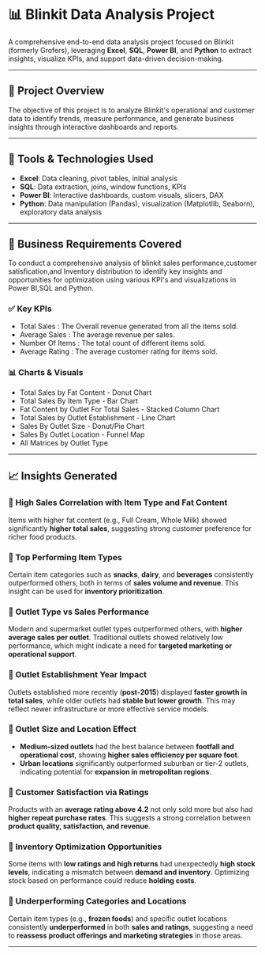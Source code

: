 # 📊 Blinkit Data Analysis Project

A comprehensive end-to-end data analysis project focused on Blinkit (formerly Grofers), leveraging **Excel**, **SQL**, **Power BI**, and **Python** to extract insights, visualize KPIs, and support data-driven decision-making.

---

## 🚀 Project Overview

The objective of this project is to analyze Blinkit's operational and customer data to identify trends, measure performance, and generate business insights through interactive dashboards and reports.

---

## 🧰 Tools & Technologies Used

- **Excel**: Data cleaning, pivot tables, initial analysis
- **SQL**: Data extraction, joins, window functions, KPIs
- **Power BI**: Interactive dashboards, custom visuals, slicers, DAX
- **Python**: Data manipulation (Pandas), visualization (Matplotlib, Seaborn), exploratory data analysis

---

## 📌 Business Requirements Covered

To conduct a comprehensive analysis of blinkit sales performance,customer satisfication,and Inventory distribution to identify key insights and opportunities for optimization using various KPI's and visualizations in Power BI,SQL and Python.

### ✅ Key KPIs
- Total Sales : The Overall revenue generated from all the items sold.
- Average Sales : The average revenue per sales.
- Number Of Items : The total count of different items sold.
- Average Rating : The average customer rating for items sold.

### 📊 Charts & Visuals

- Total Sales by Fat Content - Donut Chart
- Total Sales By Item Type - Bar Chart
- Fat Content by Outlet For Total Sales - Stacked Column Chart
- Total Sales by Outlet Establishment - Line Chart
- Sales By Outlet Size - Donut/Pie Chart
- Sales By Outlet Location - Funnel Map
- All Matrices by Outlet Type

---

## 📈 Insights Generated

### 🔹 High Sales Correlation with Item Type and Fat Content  
Items with higher fat content (e.g., Full Cream, Whole Milk) showed significantly **higher total sales**, suggesting strong customer preference for richer food products.

### 🔹 Top Performing Item Types  
Certain item categories such as **snacks**, **dairy**, and **beverages** consistently outperformed others, both in terms of **sales volume and revenue**. This insight can be used for **inventory prioritization**.

### 🔹 Outlet Type vs Sales Performance  
Modern and supermarket outlet types outperformed others, with **higher average sales per outlet**. Traditional outlets showed relatively low performance, which might indicate a need for **targeted marketing or operational support**.

### 🔹 Outlet Establishment Year Impact  
Outlets established more recently (**post-2015**) displayed **faster growth in total sales**, while older outlets had **stable but lower growth**. This may reflect newer infrastructure or more effective service models.

### 🔹 Outlet Size and Location Effect  
- **Medium-sized outlets** had the best balance between **footfall and operational cost**, showing **higher sales efficiency per square foot**.  
- **Urban locations** significantly outperformed suburban or tier-2 outlets, indicating potential for **expansion in metropolitan regions**.

### 🔹 Customer Satisfaction via Ratings  
Products with an **average rating above 4.2** not only sold more but also had **higher repeat purchase rates**. This suggests a strong correlation between **product quality, satisfaction, and revenue**.

### 🔹 Inventory Optimization Opportunities  
Some items with **low ratings and high returns** had unexpectedly **high stock levels**, indicating a mismatch between **demand and inventory**. Optimizing stock based on performance could reduce **holding costs**.

### 🔹 Underperforming Categories and Locations  
Certain item types (e.g., **frozen foods**) and specific outlet locations consistently **underperformed** in both **sales and ratings**, suggesting a need to **reassess product offerings and marketing strategies** in those areas.



---

